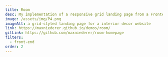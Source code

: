 ```yaml
---
title: Room
desc: My implementation of a responsive grid landing page from a Frontend Mentor Figma design. I used vanilla HTML, CSS, and JS.
image: /assets/img/P4.png
imageAlt: a grid-styled landing page for a interior decor website
link: https://maxniederer.github.io/demos/room/
gitLink: https://github.com/maxniederer/room-homepage
filters:
  - front-end
order: 2
---
```

